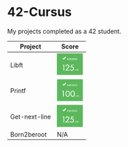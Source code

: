 # 42-Cursus
My projects completed as a 42 student.

Project|Score
-|-
Libft|<img src="https://github.com/aflr/aflr/blob/main/src/125.PNG" width="60">
Printf|<img src="https://github.com/aflr/aflr/blob/main/src/100.PNG" width="60">
Get-next-line|<img src="https://github.com/aflr/aflr/blob/main/src/125.PNG" width="60">
Born2beroot| N/A

